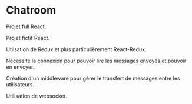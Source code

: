 # Chatroom

Projet full React.

Projet fictif React. 

Utilsation de Redux et plus particulièrement React-Redux. 

Nécessite la connexion pour pouvoir lire les messages envoyés et pouvoir en envoyer.

Création d'un middleware pour gérer le transfert de messages entre les utilisateurs. 

Utilisation de websocket.

